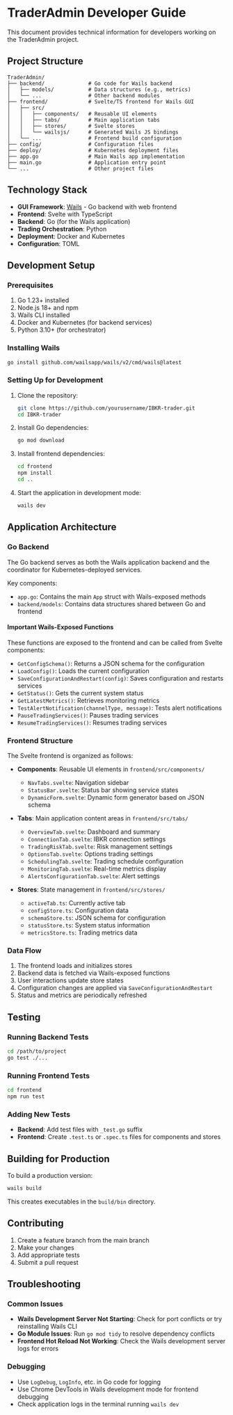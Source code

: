 # TraderAdmin Developer Guide

This document provides technical information for developers working on the TraderAdmin project.

## Project Structure

```
TraderAdmin/
├── backend/              # Go code for Wails backend
│   ├── models/           # Data structures (e.g., metrics)
│   └── ...               # Other backend modules
├── frontend/             # Svelte/TS frontend for Wails GUI
│   ├── src/
│   │   ├── components/   # Reusable UI elements
│   │   ├── tabs/         # Main application tabs
│   │   ├── stores/       # Svelte stores
│   │   └── wailsjs/      # Generated Wails JS bindings
│   └── ...               # Frontend build configuration
├── config/               # Configuration files
├── deploy/               # Kubernetes deployment files
├── app.go                # Main Wails app implementation
├── main.go               # Application entry point
└── ...                   # Other project files
```

## Technology Stack

- **GUI Framework**: [Wails](https://wails.io/) - Go backend with web frontend
- **Frontend**: Svelte with TypeScript
- **Backend**: Go (for the Wails application)
- **Trading Orchestration**: Python
- **Deployment**: Docker and Kubernetes
- **Configuration**: TOML

## Development Setup

### Prerequisites

1. Go 1.23+ installed
2. Node.js 18+ and npm
3. Wails CLI installed
4. Docker and Kubernetes (for backend services)
5. Python 3.10+ (for orchestrator)

### Installing Wails

```bash
go install github.com/wailsapp/wails/v2/cmd/wails@latest
```

### Setting Up for Development

1. Clone the repository:
   ```bash
   git clone https://github.com/yourusername/IBKR-trader.git
   cd IBKR-trader
   ```

2. Install Go dependencies:
   ```bash
   go mod download
   ```

3. Install frontend dependencies:
   ```bash
   cd frontend
   npm install
   cd ..
   ```

4. Start the application in development mode:
   ```bash
   wails dev
   ```

## Application Architecture

### Go Backend

The Go backend serves as both the Wails application backend and the coordinator for Kubernetes-deployed services.

Key components:
- `app.go`: Contains the main `App` struct with Wails-exposed methods
- `backend/models`: Contains data structures shared between Go and frontend

#### Important Wails-Exposed Functions

These functions are exposed to the frontend and can be called from Svelte components:

- `GetConfigSchema()`: Returns a JSON schema for the configuration
- `LoadConfig()`: Loads the current configuration
- `SaveConfigurationAndRestart(config)`: Saves configuration and restarts services
- `GetStatus()`: Gets the current system status
- `GetLatestMetrics()`: Retrieves monitoring metrics
- `TestAlertNotification(channelType, message)`: Tests alert notifications
- `PauseTradingServices()`: Pauses trading services
- `ResumeTradingServices()`: Resumes trading services

### Frontend Structure

The Svelte frontend is organized as follows:

- **Components**: Reusable UI elements in `frontend/src/components/`
  - `NavTabs.svelte`: Navigation sidebar
  - `StatusBar.svelte`: Status bar showing service states
  - `DynamicForm.svelte`: Dynamic form generator based on JSON schema

- **Tabs**: Main application content areas in `frontend/src/tabs/`
  - `OverviewTab.svelte`: Dashboard and summary
  - `ConnectionTab.svelte`: IBKR connection settings
  - `TradingRiskTab.svelte`: Risk management settings
  - `OptionsTab.svelte`: Options trading settings
  - `SchedulingTab.svelte`: Trading schedule configuration
  - `MonitoringTab.svelte`: Real-time metrics display
  - `AlertsConfigurationTab.svelte`: Alert settings

- **Stores**: State management in `frontend/src/stores/`
  - `activeTab.ts`: Currently active tab
  - `configStore.ts`: Configuration data
  - `schemaStore.ts`: JSON schema for configuration
  - `statusStore.ts`: System status information
  - `metricsStore.ts`: Trading metrics data

### Data Flow

1. The frontend loads and initializes stores
2. Backend data is fetched via Wails-exposed functions
3. User interactions update store states
4. Configuration changes are applied via `SaveConfigurationAndRestart`
5. Status and metrics are periodically refreshed

## Testing

### Running Backend Tests

```bash
cd /path/to/project
go test ./...
```

### Running Frontend Tests

```bash
cd frontend
npm run test
```

### Adding New Tests

- **Backend**: Add test files with `_test.go` suffix
- **Frontend**: Create `.test.ts` or `.spec.ts` files for components and stores

## Building for Production

To build a production version:

```bash
wails build
```

This creates executables in the `build/bin` directory.

## Contributing

1. Create a feature branch from the main branch
2. Make your changes
3. Add appropriate tests
4. Submit a pull request

## Troubleshooting

### Common Issues

- **Wails Development Server Not Starting**: Check for port conflicts or try reinstalling Wails CLI
- **Go Module Issues**: Run `go mod tidy` to resolve dependency conflicts
- **Frontend Hot Reload Not Working**: Check the Wails development server logs for errors

### Debugging

- Use `LogDebug`, `LogInfo`, etc. in Go code for logging
- Use Chrome DevTools in Wails development mode for frontend debugging
- Check application logs in the terminal running `wails dev` 